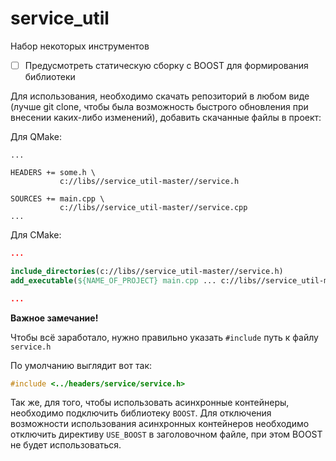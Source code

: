 # service_util
Набор некоторых инструментов

- [ ] Предусмотреть статическую сборку с BOOST для формирования библиотеки

Для использования, необходимо скачать репозиторий в любом виде (лучше git clone, чтобы была возможность быстрого обновления при внесении каких-либо изменений),
добавить скачанные файлы в проект:

Для QMake:
```qmake 
...

HEADERS += some.h \
           c://libs//service_util-master//service.h
            
SOURCES += main.cpp \
           c://libs//service_util-master//service.cpp
...
```
Для CMake:
```cmake
...

include_directories(c://libs//service_util-master//service.h)
add_executable(${NAME_OF_PROJECT} main.cpp ... c://libs//service_util-master//service.cpp)

...
```
**Важное замечание!**

Чтобы всё заработало, нужно правильно указать `#include` путь к файлу `service.h`

По умолчанию выглядит вот так:

```c++
#include <../headers/service/service.h>
```

Так же, для того, чтобы использовать асинхронные контейнеры, необходимо подключить библиотеку `BOOST`. Для отключения возможности использования асинхронных контейнеров необходимо отключить директиву `USE_BOOST` в заголовочном файле, при этом BOOST не будет использоваться.


